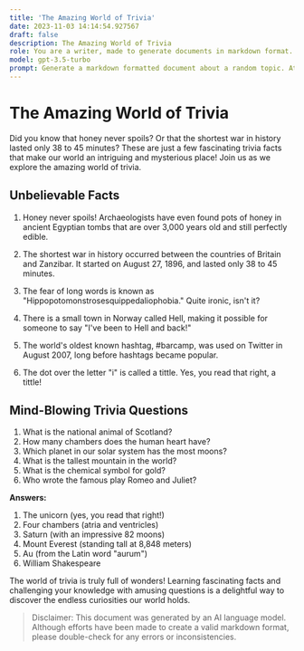 ```yaml
---
title: 'The Amazing World of Trivia'
date: 2023-11-03 14:14:54.927567
draft: false
description: The Amazing World of Trivia
role: You are a writer, made to generate documents in markdown format. It is very important that all of the documents you generate are in valid markdown format.
model: gpt-3.5-turbo
prompt: Generate a markdown formatted document about a random topic. At the bottom, include a disclaimer explaining that the document was generated by you. The first line of the document should be the title. Make sure that the entire document is in proper markdown format, using a mix of various tags to make the document visually appealing.
---
```


# The Amazing World of Trivia

Did you know that honey never spoils? Or that the shortest war in history lasted only 38 to 45 minutes? These are just a few fascinating trivia facts that make our world an intriguing and mysterious place! Join us as we explore the amazing world of trivia.

## Unbelievable Facts

1. Honey never spoils! Archaeologists have even found pots of honey in ancient Egyptian tombs that are over 3,000 years old and still perfectly edible.

2. The shortest war in history occurred between the countries of Britain and Zanzibar. It started on August 27, 1896, and lasted only 38 to 45 minutes.

3. The fear of long words is known as "Hippopotomonstrosesquippedaliophobia." Quite ironic, isn't it?

4. There is a small town in Norway called Hell, making it possible for someone to say "I've been to Hell and back!"

5. The world's oldest known hashtag, #barcamp, was used on Twitter in August 2007, long before hashtags became popular.

6. The dot over the letter "i" is called a tittle. Yes, you read that right, a tittle!

## Mind-Blowing Trivia Questions

1. What is the national animal of Scotland?
2. How many chambers does the human heart have?
3. Which planet in our solar system has the most moons?
4. What is the tallest mountain in the world?
5. What is the chemical symbol for gold?
6. Who wrote the famous play Romeo and Juliet?

**Answers:**
1. The unicorn (yes, you read that right!)
2. Four chambers (atria and ventricles)
3. Saturn (with an impressive 82 moons)
4. Mount Everest (standing tall at 8,848 meters)
5. Au (from the Latin word "aurum")
6. William Shakespeare

The world of trivia is truly full of wonders! Learning fascinating facts and challenging your knowledge with amusing questions is a delightful way to discover the endless curiosities our world holds.

> Disclaimer: This document was generated by an AI language model. Although efforts have been made to create a valid markdown format, please double-check for any errors or inconsistencies.